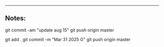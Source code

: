 ----

## Notes:

git commit -am "update aug 15"
git push origin master

git add .
git commit -m "Mar 31 2025 G"
git push origin master

